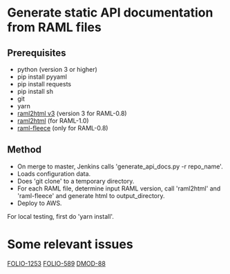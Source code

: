 # Generate static API documentation from RAML files

## Prerequisites

- python (version 3 or higher)
- pip install pyyaml
- pip install requests
- pip install sh
- git
- yarn
- [raml2html v3](https://github.com/raml2html/raml2html) (version 3 for RAML-0.8)
- [raml2html](https://github.com/raml2html/raml2html) (for RAML-1.0)
- [raml-fleece](https://github.com/janrain/raml-fleece) (only for RAML-0.8)

## Method

- On merge to master, Jenkins calls 'generate_api_docs.py -r repo_name'.
- Loads configuration data.
- Does 'git clone' to a temporary directory.
- For each RAML file, determine input RAML version,
  call 'raml2html' and 'raml-fleece'
  and generate html to output_directory.
- Deploy to AWS.

For local testing, first do 'yarn install'.

# Some relevant issues

[FOLIO-1253](https://issues.folio.org/browse/FOLIO-1253)
[FOLIO-589](https://issues.folio.org/browse/FOLIO-589)
[DMOD-88](https://issues.folio.org/browse/DMOD-88)
